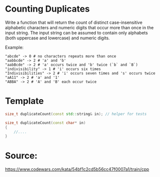# Counting Duplicates

Write a function that will return the count of distinct case-insensitive 
alphabetic characters and numeric digits that occur more than once in the 
input string. The input string can be assumed to contain only alphabets 
(both uppercase and lowercase) and numeric digits.

Example:
```
"abcde" -> 0 # no characters repeats more than once
"aabbcde" -> 2 # 'a' and 'b'
"aabBcde" -> 2 # 'a' occurs twice and 'b' twice (`b` and `B`)
"indivisibility" -> 1 # 'i' occurs six times
"Indivisibilities" -> 2 # 'i' occurs seven times and 's' occurs twice
"aA11" -> 2 # 'a' and '1'
"ABBA" -> 2 # 'A' and 'B' each occur twice
```

# Template
```C++
size_t duplicateCount(const std::string& in); // helper for tests

size_t duplicateCount(const char* in)
{
    //....
}

```

# Source:
https://www.codewars.com/kata/54bf1c2cd5b56cc47f0007a1/train/cpp